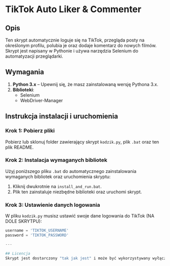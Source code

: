 # TikTok Auto Liker & Commenter

## Opis
Ten skrypt automatycznie loguje się na TikTok, przegląda posty na określonym profilu, polubia je oraz dodaje komentarz do nowych filmów. Skrypt jest napisany w Pythonie i używa narzędzia Selenium do automatyzacji przeglądarki.

## Wymagania
1. **Python 3.x** – Upewnij się, że masz zainstalowaną wersję Pythona 3.x.
2. **Biblioteki**:
   - Selenium
   - WebDriver-Manager

## Instrukcja instalacji i uruchomienia

### Krok 1: Pobierz pliki
Pobierz lub sklonuj folder zawierający skrypt `kodzik.py`, plik `.bat` oraz ten plik README.

### Krok 2: Instalacja wymaganych bibliotek
Użyj poniższego pliku `.bat` do automatycznego zainstalowania wymaganych bibliotek oraz uruchomienia skryptu:
1. Kliknij dwukrotnie na `install_and_run.bat`.
2. Plik ten zainstaluje niezbędne biblioteki oraz uruchomi skrypt.

### Krok 3: Ustawienie danych logowania
W pliku `kodzik.py` musisz ustawić swoje dane logowania do TikTok (NA DOLE SKRYTPU):
```python
username = 'TIKTOK_USERNAME'
password = 'TIKTOK_PASSWORD'

---

## Licencja
Skrypt jest dostarczony "tak jak jest" i może być wykorzystywany wyłącznie w celach edukacyjnych lub prywatnych.
